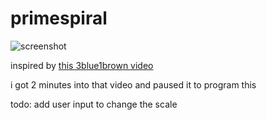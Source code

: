 # primespiral

![screenshot](https://user-images.githubusercontent.com/26948028/66659407-10aaca80-ec09-11e9-97af-ca1f91b360ed.png)

inspired by [this 3blue1brown video](https://www.youtube.com/watch?v=EK32jo7i5LQ)

i got 2 minutes into that video and paused it to program this

todo: add user input to change the scale
